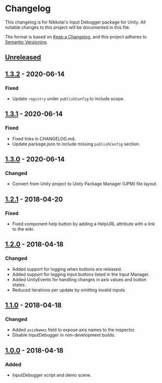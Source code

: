 # Changelog
This changelog is for Nikkolai's Input Debugger package for Unity. All notable changes to this project will be documented in this file.

The format is based on [Keep a Changelog](https://keepachangelog.com/en/1.0.0/), 
and this project adheres to [Semantic Versioning](https://semver.org/spec/v2.0.0.html).

## [Unreleased]

## [1.3.2] - 2020-06-14
### Fixed
- Update `registry` under `publishConfig` to include scope.

## [1.3.1] - 2020-06-14
### Fixed
- Fixed links in CHANGELOG.md.
- Update package.json to include missing `publishConfig` section.

## [1.3.0] - 2020-06-14
### Changed
- Convert from Unity project to Unity Package Manager (UPM) file layout.

## [1.2.1] - 2018-04-20
### Fixed
- Fixed component help button by adding a HelpURL attribute with a link to the wiki.

## [1.2.0] - 2018-04-18
### Changed
- Added support for logging when buttons are released.
- Added support for logging input buttons listed in the Input Manager.
- Added UnityEvents for handling changes in axis values and button states. 
- Reduced iterations per update by omitting invalid inputs.

## [1.1.0] - 2018-04-18
### Changed
- Added `axisNames` field to expose axis names to the inspector.
- Disable InputDebugger in non-development builds.

## [1.0.0] - 2018-04-18
### Added
- InputDebugger script and demo scene.


[Unreleased]: https://github.com/wcoastsands/input-debugger/compare/v1.3.2...HEAD
[1.3.2]: https://github.com/wcoastsands/input-debugger/compare/v1.3.1...v1.3.2
[1.3.1]: https://github.com/wcoastsands/input-debugger/compare/v1.3.0...v1.3.1
[1.3.0]: https://github.com/wcoastsands/input-debugger/compare/v1.2.1...v1.3.0
[1.2.1]: https://github.com/wcoastsands/input-debugger/compare/v1.2.0...v1.2.1
[1.2.0]: https://github.com/wcoastsands/input-debugger/compare/v1.1.0...v1.2.0
[1.1.0]: https://github.com/wcoastsands/input-debugger/compare/v1.0.0...v1.1.0
[1.0.0]: https://github.com/wcoastsands/input-debugger/releases/tag/v1.0.0
